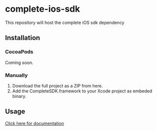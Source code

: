 # complete-ios-sdk
This repository will host the complete iOS sdk dependency

## Installation

### CocoaPods

Coming soon.

### Manually

1. Download the full project as a ZIP from here.
2. Add the CompleteSDK.framework to your Xcode project as embeded binary.

## Usage

[Click here for documentation](https://acrelec.gitbook.io/complete/getting-started/ios-app-quick-start)
